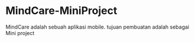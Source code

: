 # MindCare-MiniProject
MindCare adalah sebuah aplikasi mobile. tujuan pembuatan adalah sebagai Mini project

